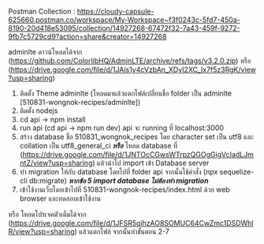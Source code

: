 Postman Collection : https://cloudy-capsule-625660.postman.co/workspace/My-Workspace~f3f0243c-5fd7-450a-8190-20d418e53095/collection/14927268-67472f32-7a43-459f-9272-9fb7c5729cd9?action=share&creator=14927268

adminlte ดาวน์โหลดได้จาก (https://github.com/ColorlibHQ/AdminLTE/archive/refs/tags/v3.2.0.zip) หรือ (https://drive.google.com/file/d/1JAis1y4cVzbAn_XDyI2XC_Ix7f5z3RgK/view?usp=sharing)

1. ติดตั้ง Theme adminlte (โหลดมาแล้วแตกไฟล์เปลี่ยนชื่อ folder เป็น adminlte [510831-wongnok-recipes/adminlte])
2. ติดตั้ง nodejs
3. cd api -> npm install
4. run api (cd api -> npm run dev) api จะ running ที่ localhost:3000
5. สร้าง database ชื่อ 510831_wongnok_recipes โดย character set เป็น utf8 และ collation เป็น utf8_general_ci ***หรือ*** โหลด database ที่ (https://drive.google.com/file/d/1JNTOcCGwsWTrpzQGOgGigVcIadLJmntZ/view?usp=sharing) แล้วนำไป import เข้า Database server
6. ทำ migration ให้กับ database โดยไปที่ folder api จากนั้นใช้คำสั่ง (npx sequelize-cli db:migrate) ***หากข้อ 5 import database ไม่ต้องทำ migration***
7. เข้าใช้งานเว็บโดยเข้าไปที่ 510831-wongnok-recipes/index.html ด้วย web browser และทดสอบเข้าใช้งาน

หรือ โหลดโปรเจคตัวเต็มได้จาก (https://drive.google.com/file/d/1JFSR5qihzAO8SOMUC64CwZmc1DSDWhlR/view?usp=sharing) แล้วแตกไฟล์ จากนั้นทำขั้นตอน 2-7